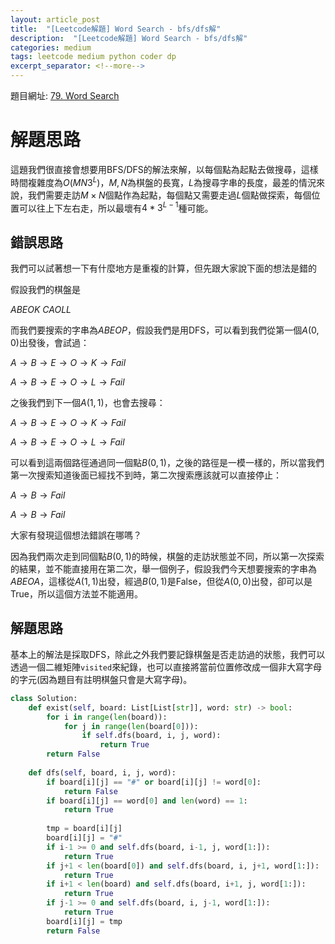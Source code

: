 ```yaml
---
layout: article_post
title:  "[Leetcode解題] Word Search - bfs/dfs解"
description:  "[Leetcode解題] Word Search - bfs/dfs解"
categories: medium
tags: leetcode medium python coder dp
excerpt_separator: <!--more-->
---
```


<!--more-->

題目網址: [79. Word Search
](https://leetcode.com/problems/word-search/)

# 解題思路

這題我們很直接會想要用BFS/DFS的解法來解，以每個點為起點去做搜尋，這樣時間複雜度為$O(M N 3^L)$，$M, N$為棋盤的長寬，$L$為搜尋字串的長度，最差的情況來說，我們需要走訪$M \times N$個點作為起點，每個點又需要走過$L$個點做探索，每個位置可以往上下左右走，所以最壞有$4*3^{L-1}$種可能。

## 錯誤思路

我們可以試著想一下有什麼地方是重複的計算，但先跟大家說下面的想法是錯的

假設我們的棋盤是

$ABEOK$
$CAOLL$

而我們要搜索的字串為$ABEOP$，假設我們是用DFS，可以看到我們從第一個$A (0,0)$出發後，會試過：

$A\rightarrow B\rightarrow E\rightarrow O\rightarrow K\rightarrow Fail$

$A\rightarrow B\rightarrow E\rightarrow O\rightarrow L \rightarrow Fail$

之後我們到下一個$A(1,1)$，也會去搜尋：

$A\rightarrow B\rightarrow E\rightarrow O\rightarrow K\rightarrow Fail$

$A\rightarrow B\rightarrow E\rightarrow O\rightarrow L \rightarrow Fail$

可以看到這兩個路徑通過同一個點$B(0,1)$，之後的路徑是一模一樣的，所以當我們第一次搜索知道後面已經找不到時，第二次搜索應該就可以直接停止：

$A\rightarrow B\rightarrow Fail$

$A\rightarrow B\rightarrow Fail$

大家有發現這個想法錯誤在哪嗎？

因為我們兩次走到同個點$B(0,1)$的時候，棋盤的走訪狀態並不同，所以第一次探索的結果，並不能直接用在第二次，舉一個例子，假設我們今天想要搜索的字串為$ABEOA$，這樣從$A(1,1)$出發，經過$B(0,1)$是False，但從$A (0,0)$出發，卻可以是True，所以這個方法並不能適用。

## 解題思路

基本上的解法是採取DFS，除此之外我們要記錄棋盤是否走訪過的狀態，我們可以透過一個二維矩陣`visited`來紀錄，也可以直接將當前位置修改成一個非大寫字母的字元(因為題目有註明棋盤只會是大寫字母)。

```python
class Solution:
    def exist(self, board: List[List[str]], word: str) -> bool:
        for i in range(len(board)):
            for j in range(len(board[0])):
                if self.dfs(board, i, j, word):
                    return True
        return False
        
    def dfs(self, board, i, j, word):
        if board[i][j] == "#" or board[i][j] != word[0]:
            return False
        if board[i][j] == word[0] and len(word) == 1:
            return True
        
        tmp = board[i][j]
        board[i][j] = "#"
        if i-1 >= 0 and self.dfs(board, i-1, j, word[1:]):
            return True
        if j+1 < len(board[0]) and self.dfs(board, i, j+1, word[1:]):
            return True
        if i+1 < len(board) and self.dfs(board, i+1, j, word[1:]):
            return True
        if j-1 >= 0 and self.dfs(board, i, j-1, word[1:]):
            return True
        board[i][j] = tmp
        return False
```
